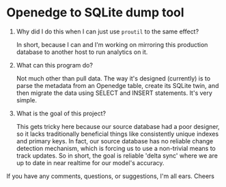 # Openedge to SQLite dump tool

1. Why did I do this when I can just use `proutil` to the same effect?

   In short, because I can and I'm working on mirroring this production database to another host to run analytics on it.

2. What can this program do?

   Not much other than pull data. The way it's designed (currently) is to parse the metadata from an Openedge table, create its SQLite twin, and then migrate the data using SELECT and INSERT statements. It's very simple. 

3. What is the goal of this project?

   This gets tricky here because our source database had a poor designer, so it lacks traditionally beneficial things like consistently unique indexes and primary keys. In fact, our source database has no reliable change detection mechanism, which is forcing us to use a non-trivial means to track updates. So in short, the goal is reliable 'delta sync' where we are up to date in near realtime for our model's accuracy.


If you have any comments, questions, or suggestions, I'm all ears. Cheers
